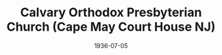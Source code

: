 ---
date: &id001 1936-07-05
end_date: null
location:
  address: 100 Dias Creek Road
  city: Cape May Court House
  state: NJ
minister:
- end: 1937-01-01
  name: Leonard Pitcher
  start: 1936-01-01
  type: Pastor
- end: 1940-01-01
  name: James Rohrbaugh
  start: 1937-01-01
  type: Pastor
- end: 1952-01-01
  name: Leslie Dunn
  start: 1941-01-01
  type: Pastor
- end: 1971-01-01
  name: John Davies
  start: 1954-01-01
  type: Pastor
- end: 1979-01-01
  name: Richard Gerber
  start: 1972-01-01
  type: Pastor
- end: 1984-01-01
  name: David Cole
  start: 1980-01-01
  type: Pastor
- end: 1994-01-01
  name: George Kostas
  start: 1984-01-01
  type: Pastor
- end: null
  name: James Zozzaro
  start: 1995-01-01
  type: Pastor
ministers:
- Leonard Pitcher
- James Rohrbaugh
- Leslie Dunn
- John Davies
- Richard Gerber
- David Cole
- George Kostas
- James Zozzaro
name: Calvary Orthodox Presbyterian Church
names:
- end: null
  name: Calvary Orthodox Presbyterian Church
  start: 1936-07-05
origination_date: *id001
raw_data: 'NEW JERSEY

  Cape May Court House

  Calvary Orthodox Presbyterian Church  (July 5, 1936- )

  (formerly Wildwood)

  American Legion Post 198 Building, 100 Dias Creek Road

  Pastors: Leonard Pitcher, 1936-37

  James Rohrbaugh, 1937-40

  Leslie Dunn, 1941-52

  John Davies, 1954-71

  Richard Gerber, 1972-79

  David Cole, 1980-84

  George Kostas, 1984-94

  James Zozzaro, 1995-

  '
received_from: null
states:
- NJ
status:
  active: true
  end_date: null
  reason: null
  received_from: null
  withdrawal_to: null
title: Calvary Orthodox Presbyterian Church (Cape May Court House NJ)
year_established:
- 1936

---